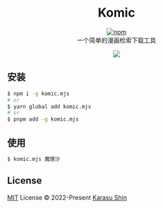 <div align="center">

# Komic

[![npm](https://img.shields.io/npm/v/komic?color=0f81c1)](https://npmjs.com/package/komic)  
一个简单的漫画检索下载工具

![](https://s1.ax1x.com/2022/05/17/Ohg11I.gif)

</div>

## 安装

```bash
$ npm i -g komic.mjs
# or
$ yarn global add komic.mjs
# or
$ pnpm add -g komic.mjs
```

## 使用

```bash
$ komic.mjs 魔理沙
```

## License
[MIT](./LICENSE) License © 2022-Present [Karasu Shin](https://github.com/KarasuShin)
